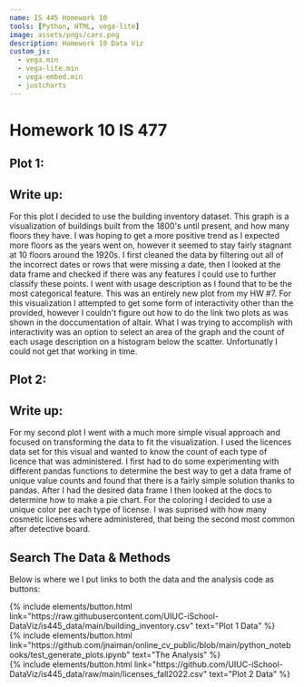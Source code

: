 ```yaml
---
name: IS 445 Homework 10 
tools: [Python, HTML, vega-lite]
image: assets/pngs/cars.png
description: Homework 10 Data Viz
custom_js:
  - vega.min
  - vega-lite.min
  - vega-embed.min
  - justcharts
---
```



# Homework 10 IS 477

## Plot 1:

<vegachart schema-url="{{ site.baseurl }}/assets/json/floors_per_year.json" style="width: 100%"></vegachart>

<vegachart schema-url="{{ site.baseurl }}/assets/json/count.json" style="width: 100%"></vegachart>

## Write up:

For this plot I decided to use the building inventory dataset. This graph is a visualization of buildings built from the 1800's until present, and how many floors they have. I was hoping to get a more positive trend as I expected more floors as the years went on, however it seemed to stay fairly stagnant at 10 floors around the 1920s. I first cleaned the data by filtering out all of the incorrect dates or rows that were missing a date, then I looked at the data frame and checked if there was any features I could use to further classify these points. I went with usage description as I found that to be the most categorical feature. This was an entirely new plot from my HW #7. For this visualization I attempted to get some form of interactivity other than the provided, however I couldn't figure out how to do the link two plots as was shown in the doccumentation of altair. What I was trying to accomplish with interactivity was an option to select an area of the graph and the count of each usage description on a histogram below the scatter. Unfortunatly I could not get that working in time.

## Plot 2:

<vegachart schema-url="{{ site.baseurl }}/assets/json/pie_chart.json" style="width: 100%"></vegachart>

## Write up:

For my second plot I went with a much more simple visual approach and focused on transforming the data to fit the visualization. I used the licences data set for this visual and wanted to know the count of each type of licence that was administered. I first had to do some experimenting with different pandas functions to determine the best way to get a data frame of unique value counts and found that there is a fairly simple solution thanks to pandas. After I had the desired data frame I then looked at the docs to determine how to make a pie chart. For the coloring I decided to use a unique color per each type of license. I was suprised with how many cosmetic licenses where administered, that being the second most common after detective board.

## Search The Data & Methods

Below is where we I put links to both the data and the analysis code as buttons:

<!-- these are written in a combo of html and liquid --> 

<div class="left">
{% include elements/button.html link="https://raw.githubusercontent.com/UIUC-iSchool-DataViz/is445_data/main/building_inventory.csv" text="Plot 1 Data" %}
</div>

<div class="right">
{% include elements/button.html link="https://github.com/jnaiman/online_cv_public/blob/main/python_notebooks/test_generate_plots.ipynb" text="The Analysis" %}
</div>

<div class="left">
{% include elements/button.html link="https://github.com/UIUC-iSchool-DataViz/is445_data/raw/main/licenses_fall2022.csv" text="Plot 2 Data" %}
</div>
